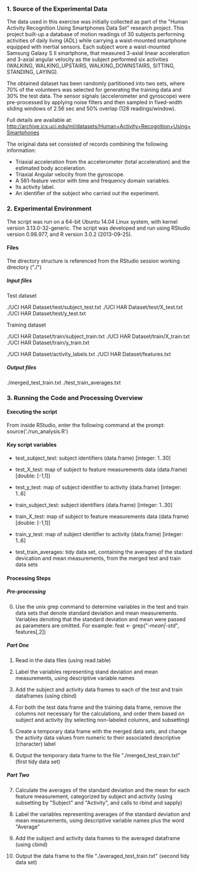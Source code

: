 ### 1. Source of the Experimental Data

The data used in this exercise was initially collected as part of the "Human Activity Recognition Using Smartphones Data Set" research project. This project built-up a database of motion readings of 30 subjects performing activities of daily living (ADL) while carrying a waist-mounted smartphone equipped with inertial sensors. Each subject wore a waist-mounted Samsung Galaxy S II smartphone, that measured 3-axial linear acceleration and 3-axial angular velocity as the subject performed six activities (WALKING, WALKING_UPSTAIRS, WALKING_DOWNSTAIRS, SITTING, STANDING, LAYING).

The obtained dataset has been randomly partitioned into two sets, where 70% of the volunteers was selected for generating the training data and 30% the test data. The sensor signals (accelerometer and gyroscope) were pre-processed by applying noise filters and then sampled in fixed-width sliding windows of 2.56 sec and 50% overlap (128 readings/window).

Full details are available at: http://archive.ics.uci.edu/ml/datasets/Human+Activity+Recognition+Using+Smartphones

The original data set consisted of records combining the following information:

* Triaxial acceleration from the accelerometer (total acceleration) and the estimated body acceleration.
* Triaxial Angular velocity from the gyroscope.
* A 561-feature vector with time and frequency domain variables.
* Its activity label.
* An identifier of the subject who carried out the experiment. 

### 2. Experimental Environment

The script was run on a 64-bit Ubuntu 14.04 Linux system, with kernel version 3.13.0-32-generic. The script was developed and run using RStudio version 0.98.977, and R version 3.0.2 (2013-09-25).

#### Files

The directory structure is referenced from the RStudio session working directory ("./")

##### Input files

Test dataset

./UCI HAR Dataset/test/subject_test.txt
./UCI HAR Dataset/test/X_test.txt
./UCI HAR Dataset/test/y_test.txt

Training dataset

./UCI HAR Dataset/train/subject_train.txt
./UCI HAR Dataset/train/X_train.txt
./UCI HAR Dataset/train/y_train.txt

./UCI HAR Dataset/activity_labels.txt
./UCI HAR Dataset/features.txt

##### Output files

./merged_test_train.txt
./test_train_averages.txt

### 3. Running the Code and Processing Overview

#### Executing the script

From inside RStudio, enter the following command at the prompt:
source('./run_analysis.R')

#### Key script variables

* test_subject_test: subject identifiers (data.frame) [integer: 1..30]
* test_X_test:	   map of subject to feature measurements data (data.frame) [double: [-1,1]]
* test_y_test:	   map of subject identifier to activity (data.frame) [integer: 1..6]

* train_subject_test: subject identifiers (data.frame) [integer: 1..30]
* train_X_test:	    map of subject to feature measurements data (data.frame) [double: [-1,1]]
* train_y_test:	    map of subject identifier to activity (data.frame) [integer: 1..6]

* test_train_averages: tidy data set, containing the averages of the stadard devication and mean measurements, from the merged
		    test and train data sets

#### Processing Steps

##### Pre-processing

0. Use the unix grep command to determine variables in the test and train data sets that denote standard deviation and mean measurements.
   Variables denoting that the standard deviation and mean were passed as parameters are omitted. For example:
   feat <- grep("*-mean|-std*", features[,2])

##### Part One

1. Read in the data files (using read.table)

2. Label the variables representing stand deviation and mean measurements, using descriptive variable names 

3. Add the subject and activity data frames to each of the test and train dataframes (using cbind)

4. For both the test data frame and the training data frame, remove the columns not necessary for the calculations,
   and order them based on subject and activity (by selecting non-labeled columns, and subsetting)

5. Create a temporary data frame with the merged data sets, and change the activity data values from numeric to
   their associated descriptive (character) label

6. Output the temporary data frame to the file "./merged_test_train.txt" (first tidy data set)

##### Part Two

7. Calculate the averages of the standard deviation and the mean for each feature measurement, categorized by subject and activity
   (using subsetting by "Subject" and "Activity", and calls to rbind and sapply)

8. Label the variables representing averages of the standard deviation and mean measurements, using descriptive variable names plus the
   word "Average"

9. Add the subject and activity data frames to the averaged dataframe (using cbind)

10. Output the data frame to the file "./averaged_test_train.txt" (second tidy data set)

